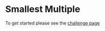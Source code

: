 # Smallest Multiple

To get started please see the [challenge page](https://projecteuler.net/problem=5)
